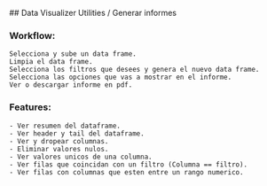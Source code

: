 ## Data Visualizer Utilities / Generar informes

### Workflow:
    Selecciona y sube un data frame.
    Limpia el data frame. 
    Selecciona los filtros que desees y genera el nuevo data frame.
    Selecciona las opciones que vas a mostrar en el informe.
    Ver o descargar informe en pdf.

### Features:
    - Ver resumen del dataframe.
    - Ver header y tail del dataframe.
    - Ver y dropear columnas.
    - Eliminar valores nulos.
    - Ver valores unicos de una columna.
    - Ver filas que coincidan con un filtro (Columna == filtro).
    - Ver filas con columnas que esten entre un rango numerico.